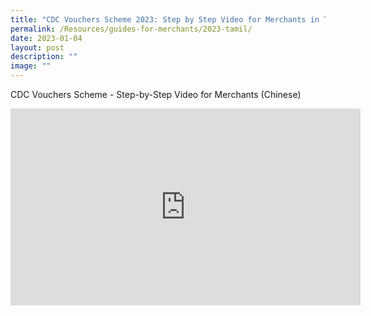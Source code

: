 ```yaml
---
title: "CDC Vouchers Scheme 2023: Step by Step Video for Merchants in Tamil"
permalink: /Resources/guides-for-merchants/2023-tamil/
date: 2023-01-04
layout: post
description: ""
image: ""
---
```

CDC Vouchers Scheme - Step-by-Step Video for Merchants (Chinese)


<iframe width="560" height="315" src="https://www.youtube.com/embed/uiXY7I6Sevs" title="YouTube video player" frameborder="0" allow="accelerometer; autoplay; clipboard-write; encrypted-media; gyroscope; picture-in-picture" allowfullscreen></iframe>